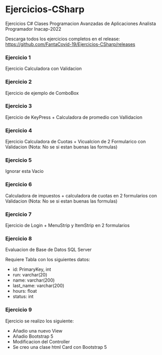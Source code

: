 # Ejercicios-CSharp
Ejercicios C# Clases Programacion Avanzadas de Aplicaciones Analista Programador Inacap-2022

Descarga todos los ejercicios completos en el release:
https://github.com/FantaCovid-19/Ejercicios-CSharp/releases

### Ejercicio 1
Ejercicio Calculadora con Validacion

### Ejercicio 2
Ejercicio de ejemplo de ComboBox

### Ejercicio 3
Ejercicio de KeyPress + Calculadora de promedio con Vallidacion

### Ejercicio 4
Ejercicio Calculadora de Cuotas + Vicualcion de 2 Formularico con Validacion (Nota: No se si estan buenas las formulas)

### Ejercicio 5
Ignorar esta Vacio

### Ejercicio 6
Calculadora de impuestos + calculadora de cuotas en 2 formularios con Validacion (Nota: No se si estan buenas las formulas)

### Ejercicio 7
Ejercicio de Login + MenuStrip y ItemStrip en 2 formularios

### Ejercicio 8
Evaluacion de Base de Datos SQL Server

Requiere Tabla con los siguientes datos:

- id: PrimaryKey, int
- run: varchar(20)
- name: varchar(200)
- last_name: varchar(200)
- hours: float
- status: int

### Ejercicio 9
Ejercicio se realizo los siguiente:

- Añadio una nuevo View
- Añadio Bootstrap 5
- Modificacion del Controller
- Se creo una clase html Card con Bootstrap 5 
